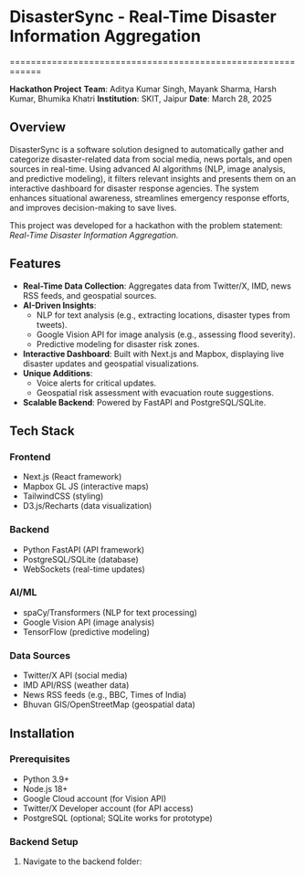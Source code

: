 # DisasterSync - Real-Time Disaster Information Aggregation

============================================================

**Hackathon Project**
**Team**: Aditya Kumar Singh, Mayank Sharma, Harsh Kumar, Bhumika Khatri
**Institution**: SKIT, Jaipur
**Date**: March 28, 2025

## Overview

DisasterSync is a software solution designed to automatically gather and categorize disaster-related data from social media, news portals, and open sources in real-time. Using advanced AI algorithms (NLP, image analysis, and predictive modeling), it filters relevant insights and presents them on an interactive dashboard for disaster response agencies. The system enhances situational awareness, streamlines emergency response efforts, and improves decision-making to save lives.

This project was developed for a hackathon with the problem statement: _Real-Time Disaster Information Aggregation_.

## Features

- **Real-Time Data Collection**: Aggregates data from Twitter/X, IMD, news RSS feeds, and geospatial sources.
- **AI-Driven Insights**:
  - NLP for text analysis (e.g., extracting locations, disaster types from tweets).
  - Google Vision API for image analysis (e.g., assessing flood severity).
  - Predictive modeling for disaster risk zones.
- **Interactive Dashboard**: Built with Next.js and Mapbox, displaying live disaster updates and geospatial visualizations.
- **Unique Additions**:
  - Voice alerts for critical updates.
  - Geospatial risk assessment with evacuation route suggestions.
- **Scalable Backend**: Powered by FastAPI and PostgreSQL/SQLite.

## Tech Stack

### Frontend

- Next.js (React framework)
- Mapbox GL JS (interactive maps)
- TailwindCSS (styling)
- D3.js/Recharts (data visualization)

### Backend

- Python FastAPI (API framework)
- PostgreSQL/SQLite (database)
- WebSockets (real-time updates)

### AI/ML

- spaCy/Transformers (NLP for text processing)
- Google Vision API (image analysis)
- TensorFlow (predictive modeling)

### Data Sources

- Twitter/X API (social media)
- IMD API/RSS (weather data)
- News RSS feeds (e.g., BBC, Times of India)
- Bhuvan GIS/OpenStreetMap (geospatial data)

## Installation

### Prerequisites

- Python 3.9+
- Node.js 18+
- Google Cloud account (for Vision API)
- Twitter/X Developer account (for API access)
- PostgreSQL (optional; SQLite works for prototype)

### Backend Setup

1. Navigate to the backend folder:
